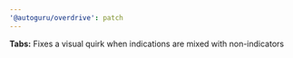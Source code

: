 ```yaml
---
'@autoguru/overdrive': patch
---
```


**Tabs:** Fixes a visual quirk when indications are mixed with non-indicators

